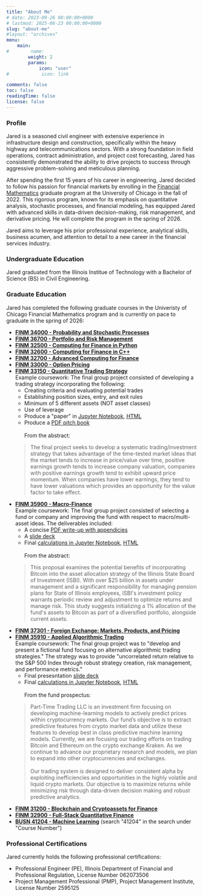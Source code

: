 ```yaml
---
title: "About Me"
# date: 2023-09-26 00:00:00+0000
# lastmod: 2025-06-23 00:00:00+0000
slug: "about-me"
#layout: "archives"
menu:
    main:
#        name: 
        weight: 2
        params:
            icon: "user"
#            icon: link

comments: false
toc: false
readingTime: false
license: false
---
```


### Profile

Jared is a seasoned civil engineer with extensive experience in infrastructure design and construction, specifically within the heavy highway and telecommunications sectors. With a strong foundation in field operations, contract administration, and project cost forecasting, Jared has consistently demonstrated the ability to drive projects to success through aggressive problem-solving and meticulous planning.

After spending the first 15 years of his career in engineering, Jared decided to follow his passion for financial markets by enrolling in the [Financial Mathematics](https://finmath.uchicago.edu/) graduate program at the University of Chicago in the fall of 2022. This rigorous program, known for its emphasis on quantitative analysis, stochastic processes, and financial modeling, has equipped Jared with advanced skills in data-driven decision-making, risk management, and derivative pricing. He will complete the program in the spring of 2026.

Jared aims to leverage his prior professional experience, analytical skills, business acumen, and attention to detail to a new career in the financial services industry.

### Undergraduate Education

Jared graduated from the Illinois Institue of Technology with a Bachelor of Science (BS) in Civil Engineering.

### Graduate Education

Jared has completed the following graduate courses in the Univeristy of Chicago Financial Mathematics program and is currently on pace to graduate in the spring of 2026:

* [**FINM 34000 - Probability and Stochastic Processes**](https://finmath.uchicago.edu/curriculum/required-courses/finm-34000/)
* [**FINM 36700 - Portfolio and Risk Management**](https://finmath.uchicago.edu/curriculum/required-courses/finm-36700/)
* [**FINM 32500 - Computing for Finance in Python**](https://finmath.uchicago.edu/curriculum/required-courses/finm-32500/)
* [**FINM 32600 - Computing for Finance in C++**](https://finmath.uchicago.edu/curriculum/degree-concentrations/financial-computing/finm-32600/)
* [**FINM 32700 - Advanced Computing for Finance**](https://finmath.uchicago.edu/curriculum/degree-concentrations/financial-computing/finm-32700/)
* [**FINM 33000 - Option Pricing**](https://finmath.uchicago.edu/curriculum/required-courses/finm-33000-mathematical-foundations-of-option-pricing/)
* [**FINM 33150 - Quantitative Trading Strategy**](https://finmath.uchicago.edu/curriculum/degree-concentrations/trading/finm-33150/)</br>
    Example coursework: The final group project consisted of developing a trading strategy incorporating the following:
    * Creating criteria and evaluating potential trades
    * Establishing position sizes, entry, and exit rules
    * Minimum of 5 different assets (NOT asset classes)
    * Use of leverage
    * Produce a "paper" in [Jupyter Notebook](QTS_Project_REDACTED_REDACTED_Szajkowski.ipynb), [HTML](QTS_Project_REDACTED_REDACTED_Szajkowski.html)
    * Produce a [PDF pitch book](QTS_Project_Pitch_Book_REDACTED_REDACTED_Szajkowski.pdf)</br></br>
    From the abstract:
    > The final project seeks to develop a systematic trading/investment strategy that takes advantage of the time-tested market ideas that the market tends to increase in price/value over time, positive earnings growth tends to increase company valuation, companies with positive earnings growth tend to exhibit upward price momentum. When companies have lower earnings, they tend to have lower valuations which provides an opportunity for the value factor to take effect.
* [**FINM 35900 - Macro-Finance**](https://finmath.uchicago.edu/curriculum/degree-concentrations/trading/finm-35900/)</br>
    Example coursework: The final group project consisted of selecting a fund or company and improving the fund with respect to macro/multi-asset ideas. The deliverables included:
    * A concise [PDF write-up with appendicies](FINM35900_ProjectWriteUp_Szajkowski_REDACTED_REDACTED_Final.pdf)
    * A [slide deck](FINM35900_ProjectSlides_Szajkowski_REDACTED_REDACTED_Final.pdf)
    * Final [calculations in Jupyter Notebook](FINM35900_ProjectCalcs_Szajkowski_REDACTED_REDACTED_Final.ipynb), [HTML](FINM35900_ProjectCalcs_Szajkowski_REDACTED_REDACTED_Final.html)</br></br>
    From the abstract:
    > This proposal examines the potential benefits of incorporating Bitcoin into the asset allocation strategy of the Illinois State Board of Investment (ISBI). With over $25 billion in assets under management and a significant responsibility for managing pension plans for State of Illinois employees, ISBI's investment policy warrants periodic review and adjustment to optimize returns and manage risk. This study suggests initializing a 1% allocation of the fund's assets to Bitcoin as part of a diversified portfolio, alongside current assets.
* [**FINM 37301 - Foreign Exchange: Markets, Products, and Pricing**](https://finmath.uchicago.edu/curriculum/degree-concentrations/rates-and-credit/finm-37301/)
* [**FINM 35910 - Applied Algorithmic Trading**](https://finmath.uchicago.edu/curriculum/degree-concentrations/trading/finm-35910/)</br>
    Example coursework: The final group project was to "develop and present a fictional fund focusing on alternative algorithmic trading strategies." The strategy was to provide "uncorrelated return relative to the S&P 500 Index through robust strategy creation, risk management, and performance metrics."
    * Final presesntation [slide deck](finm_35910_final_presentation_Johnson_Holt_Szajkowski.pdf)
    * Final [calculations in Jupyter Notebook](finm_35910_ML_Strat_ZJ_JRS.ipynb), [HTML](finm_35910_ML_Strat_ZJ_JRS.html)</br></br>
    From the fund prospectus:
    > Part-Time Trading LLC is an investment firm focusing on developing machine-learning models to actively predict prices within cryptocurrency markets. Our fundʼs objective is to extract predictive features from crypto market data and utilize these features to develop best in class predictive machine learning models. Currently, we are focusing our trading efforts on trading Bitcoin and Ethereum on the crypto exchange
Kraken. As we continue to advance our proprietary research and models, we plan to expand into other cryptocurrencies and exchanges.</br></br>Our trading system is designed to deliver consistent alpha by exploiting inefficiencies and opportunities in the highly volatile and liquid crypto markets. Our objective is to maximize returns while minimizing risk through data-driven decision making and robust predictive analytics.
* [**FINM 31200 - Blockchain and Cryptoassets for Finance**](https://finmath.uchicago.edu/curriculum/degree-concentrations/rates-and-credit/finm-31200/)
* [**FINM 32900 - Full-Stack Quantitative Finance**](https://finmath.uchicago.edu/curriculum/degree-concentrations/financial-computing/finm-32900/)
* [**BUSN 41204 - Machine Learning**](https://apps.chicagobooth.edu/PublicApps/CourseSearch/CourseSearchFilter) (search "41204" in the search under "Course Number")

### Professional Certifications

Jared currently holds the following professional certifications:

* Professional Engineer (PE), Illinois Department of Financial and Professional Regulation, License Number 062073506
* Project Management Professional (PMP), Project Management Institute, License Number 2595125
